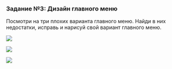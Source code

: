 ### Задание №3: Дизайн главного меню

Посмотри на три плохих варианта главного меню. Найди в них недостатки, исправь и нарисуй свой вариант главного меню.

![](http://unity3d.unium.ru/lessons/lesson11/images/ui1.jpg)

![](http://unity3d.unium.ru/lessons/lesson11/images/ui2.jpg)

![](http://unity3d.unium.ru/lessons/lesson11/images/ui3.jpg)